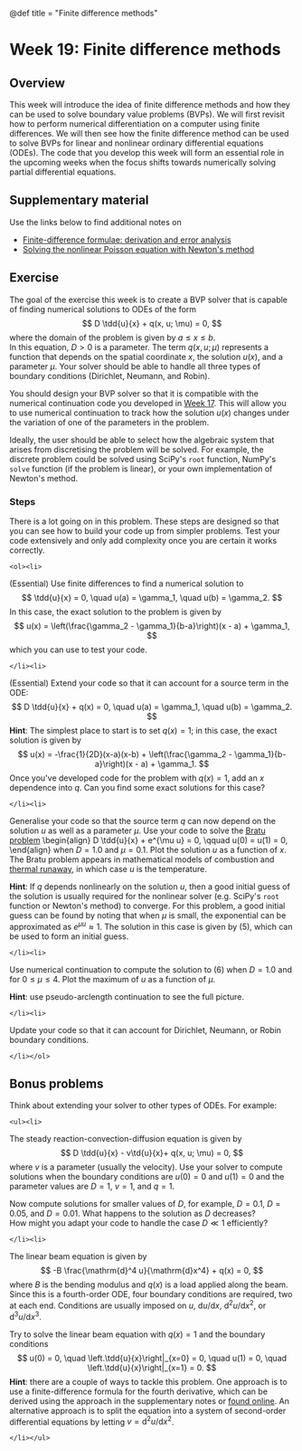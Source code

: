 @def title = "Finite difference methods"

# Week 19: Finite difference methods

## Overview

This week will introduce the idea of finite difference methods and how they
can be used to solve boundary value problems (BVPs).  We will first revisit
how to perform numerical differentiation on a computer using finite differences.
We will then see how the finite difference method can be used to solve BVPs
for linear and nonlinear ordinary differential equations (ODEs).  The code that you develop this week will form an essential role in the upcoming weeks when
the focus shifts towards numerically solving partial differential equations.

## Supplementary material

Use the links below to find additional notes on

* [Finite-difference formulae: derivation and error analysis](/pdes/finite_differences.pdf)
* [Solving the nonlinear Poisson equation with Newton's method](/pdes/nonlinear_poisson.pdf)


## Exercise

The goal of the exercise this week is to create a BVP solver that is capable
of finding numerical solutions to ODEs of the form
$$
D \tdd{u}{x} + q(x, u; \mu) = 0,
$$
where the domain of the problem is given by $a \leq x \leq b$.  
In this equation, $D > 0$ is a parameter.  The term $q(x, u; \mu)$
represents a function that depends on the spatial coordinate $x$,
the solution $u(x)$, and a parameter $\mu$.  Your solver should be able to
handle all three types of boundary conditions (Dirichlet, Neumann, and Robin).
<!-- these can be combined into
$$
\alpha_1 u(a) - \beta_1 \left.\td{u}{x}\right|_{x=a} = \gamma_1, \qquad
\alpha_2 u(b) + \beta_2 \left.\td{u}{x}\right|_{x=b} = \gamma_2,
$$
where $\alpha_i$, $\beta_i$, and $\gamma_i$ are constants. -->

You should design your BVP solver so that it is compatible
with the numerical continuation code you developed in [Week 17](/odes/numericalcontinuation/).
This will allow you to use numerical continuation
to track how the solution $u(x)$ changes under the variation of one of
the parameters in the problem.

Ideally, the user should be able to select how the algebraic system that arises
from discretising the problem will be solved.  For example, the discrete
problem could be solved using SciPy's `root` function, NumPy's `solve` function (if the problem is linear),
or your own implementation of Newton's method.

### Steps

There is a lot going on in this problem.  These steps are designed so that
you can see how to build your code up from simpler problems.  Test your code extensively and only add complexity once you are certain it works correctly.

~~~
<ol><li>
~~~

(Essential) Use finite differences to find a numerical solution to
$$
\tdd{u}{x} = 0, \quad
u(a) = \gamma_1, \quad u(b) = \gamma_2.
$$
In this case, the exact solution to the problem is given by
$$
u(x) =  \left(\frac{\gamma_2 - \gamma_1}{b-a}\right)(x - a) + \gamma_1,
$$
which you can use to test your code.

~~~
</li><li>
~~~

(Essential) Extend your code so that it can account for a source term in the ODE:
$$
D \tdd{u}{x} + q(x) = 0, \quad
u(a) = \gamma_1, \quad u(b) = \gamma_2.
$$
**Hint**: The simplest place to start is to set $q(x) = 1$;
in this case, the exact solution is given by
$$
u(x) = -\frac{1}{2D}(x-a)(x-b) +  \left(\frac{\gamma_2 - \gamma_1}{b-a}\right)(x - a) + \gamma_1.
$$
Once you've developed code for the problem with $q(x) = 1$, add an $x$ dependence into $q$.  Can you find some exact solutions for this case?

~~~
</li><li>
~~~

Generalise your code so that the source term $q$ can now depend on the solution $u$ as well as a parameter $\mu$.  Use your code to solve the [Bratu problem](https://doi.org/10.1016/j.camwa.2013.10.003)
\begin{align}
D \tdd{u}{x} + e^{\mu u} = 0, \qquad u(0) = u(1) = 0,
\end{align}
when $D = 1.0$ and $\mu = 0.1$.  Plot the solution $u$ as a function of $x$.
The Bratu problem appears in mathematical models of combustion and [thermal runaway](https://en.wikipedia.org/wiki/Thermal_runaway), in which case $u$ is the temperature.

**Hint**: If $q$ depends nonlinearly on the solution $u$, then a good initial guess of the solution is usually required for the nonlinear solver (e.g. SciPy's `root` function or Newton's method) to converge.  For this problem, a good initial guess can be found by noting that when $\mu$ is small, the exponential can be approximated as $e^{\mu u} \approx 1$.  The solution in this case is given by (5), which can be used to form an initial guess.

~~~
</li><li>
~~~
Use numerical continuation to compute the solution to (6) when $D = 1.0$ and for $0 \leq \mu \leq 4$.  Plot the maximum of $u$ as a function of $\mu$.

**Hint**: use pseudo-arclength continuation to see the full picture.

~~~
</li><li>
~~~

Update your code so that it can account for Dirichlet, Neumann, or Robin boundary conditions.

~~~
</li></ol>
~~~

## Bonus problems

Think about extending your solver to other types of ODEs.  For example:

~~~
<ul><li>
~~~
The steady reaction-convection-diffusion equation is given by
$$
D \tdd{u}{x} - v\td{u}{x}+  q(x, u; \mu) = 0,
$$
where $v$ is a parameter (usually the velocity).  Use your solver to
compute solutions when the boundary conditions are $u(0) = 0$ and $u(1) = 0$ and the parameter values are $D = 1$, $v = 1$, and $q = 1$.  

Now compute solutions for smaller values of $D$, for example, $D = 0.1$, $D = 0.05$, and $D = 0.01$.  What happens to the solution as $D$ decreases?  
How might you adapt your
code to handle the case $D \ll 1$ efficiently?

~~~
</li><li>
~~~

The linear beam equation is given by
$$
-B \frac{\mathrm{d}^4 u}{\mathrm{d}x^4} + q(x) = 0,
$$
where $B$ is the bending modulus and $q(x)$ is a load applied along the beam.
Since this is a fourth-order ODE, four boundary conditions are required, two at each end.  Conditions are usually imposed on $u$, $\mathrm{d}u/\mathrm{d}x$, $\mathrm{d}^2 u/\mathrm{d}x^2$, or $\mathrm{d}^3u/\mathrm{d}x^3$.

Try to solve the linear beam equation with $q(x) = 1$ and the boundary conditions
$$
u(0) = 0, \quad \left.\tdd{u}{x}\right|_{x=0} = 0,
\quad
u(1) = 0, \quad \left.\tdd{u}{x}\right|_{x=1} = 0.
$$
**Hint**: there are a couple of ways to tackle this problem.  One approach is to use
a finite-difference formula for the fourth derivative, which can be derived using the approach in the supplementary notes or [found online](https://en.wikipedia.org/wiki/Finite_difference_coefficient).  An alternative approach is to split the equation into a system of second-order differential equations by letting $v = \mathrm{d}^2 u / \mathrm{d}x^2$.

~~~
</li></ul>
~~~
